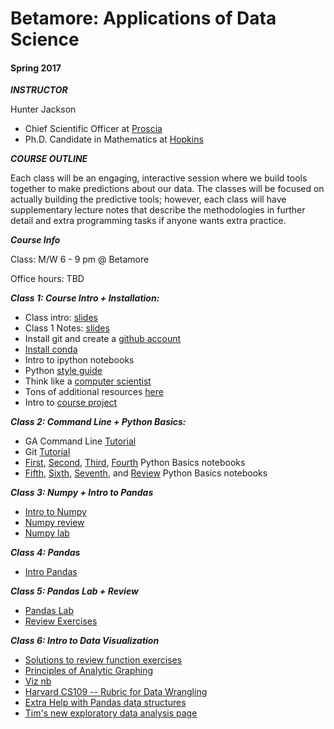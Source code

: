 # Betamore: Applications of Data Science
#### Spring 2017

***INSTRUCTOR***

Hunter Jackson

*	Chief Scientific Officer at [Proscia](https://www.proscia.com)
*	Ph.D. Candidate in Mathematics at [Hopkins](https://www.math.jhu.edu)

***COURSE OUTLINE***

Each class will be an engaging, interactive session where we build tools together to make predictions about our data. The classes will be focused on actually building the predictive tools; however, each class will have supplementary lecture notes that describe the methodologies in further detail and extra programming tasks if anyone wants extra practice.


***Course Info***

Class: M/W 6 - 9 pm @ Betamore

Office hours: TBD



***Class 1: Course Intro + Installation:***


*	Class intro: [slides](https://github.com/betamore/adS17/blob/master/slides/DS_courseintro.pdf)
*	Class 1 Notes: [slides](https://github.com/betamore/adS17/blob/master/slides/DS_lecture1.pdf)
* 	Install git and create a [github account](https://github.com)
* 	[Install conda](https://conda.io/docs/download.html)
* 	Intro to ipython notebooks
* 	Python [style guide](https://www.python.org/dev/peps/pep-0008/)
* 	Think like a [computer scientist](http://interactivepython.org/runestone/static/thinkcspy/toc.html#t-o-c)
* 	Tons of additional resources [here](https://github.com/betamore/adS17/blob/master/notes/additional_resources.md)
* 	Intro to [course project](https://github.com/betamore/adS17/blob/master/notes/course_project.md)

***Class 2: Command Line + Python Basics:***

*	GA Command Line [Tutorial](http://generalassembly.github.io/prework/cl/#/)
*	Git [Tutorial](https://try.github.io/levels/1/challenges/1)
*	[First](https://github.com/betamore/adS17/blob/master/notebooks/01.ipynb), [Second](https://github.com/betamore/adS17/blob/master/notebooks/02.ipynb), [Third](https://github.com/betamore/adS17/blob/master/notebooks/03.ipynb), [Fourth](https://github.com/betamore/adS17/blob/master/notebooks/04.ipynb) Python Basics notebooks
*	[Fifth](https://github.com/betamore/adS17/blob/master/notebooks/05.ipynb), [Sixth](https://github.com/betamore/adS17/blob/master/notebooks/06.ipynb), [Seventh](https://github.com/betamore/adS17/blob/master/notebooks/07.ipynb), and [Review](https://github.com/betamore/adS17/blob/master/notebooks/python-basics.ipynb) Python Basics notebooks

***Class 3: Numpy + Intro to Pandas***

* [Intro to Numpy](https://github.com/betamore/adS17/blob/master/notebooks/04_numpy_ref.ipynb)
* [Numpy review](https://github.com/betamore/adS17/blob/master/notebooks/numpy-review.ipynb)
* [Numpy lab](https://github.com/betamore/adS17/blob/master/notebooks/np-practice.ipynb)


***Class 4: Pandas***

* [Intro Pandas](https://github.com/betamore/adS17/blob/master/notebooks/02-pandas.ipynb)

***Class 5: Pandas Lab + Review***

* [Pandas Lab](https://github.com/betamore/adS17/blob/master/notebooks/02_pandas_lab.ipynb)
* [Review Exercises](https://github.com/betamore/adS17/blob/master/notebooks/02_practice_exercises.ipynb)

***Class 6: Intro to Data Visualization***

* [Solutions to review function exercises](https://github.com/betamore/adS17/blob/master/notebooks/02_practice_exercises-solution.ipynb)
* [Principles of Analytic Graphing](https://github.com/betamore/adS17/blob/master/notes/PrinciplesofAnalyticGraphing.pdf)
* [Viz nb](https://github.com/betamore/adS17/blob/master/notebooks/03-visualisation.ipynb)
* [Harvard CS109 -- Rubric for Data Wrangling](http://nbviewer.jupyter.org/github/cs109/content/blob/master/lec_04_wrangling.ipynb)
* [Extra Help with Pandas data structures](http://www.gregreda.com/2013/10/26/intro-to-pandas-data-structures/)
* [Tim's new exploratory data analysis page](http://pythonplot.com/)




